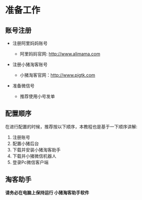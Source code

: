 准备工作
======

## 账号注册

* 注册阿里妈妈账号
	* 阿里妈妈官网: <http://www.alimama.com>

* 注册小猪淘客账号
	* 小猪淘客官网：<http://www.pigtk.com>

* 准备微信号
	* 推荐使用小号发单


## 配置顺序

在进行配置的时候，推荐按以下顺序，本教程也是基于一下顺序讲解:

1. 注册账号
2. 配置小猪后台
3. 下载并安装小猪淘客助手
4. 下载并小猪微信机器人
5. 登录Pc微信客户端

## 淘客助手

**请务必在电脑上保持运行 小猪淘客助手软件**
